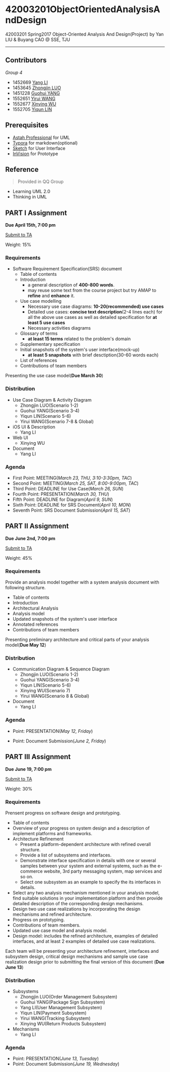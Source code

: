 # 42003201ObjectOrientedAnalysisAndDesign
42003201 Spring2017 Object-Oriented Analysis And Design(Project) by Yan LIU & Buyang CAO @ SSE, TJU

------

## Contributors

*Group 4*

- 1452669 [Yang LI](https://github.com/zjzsliyang)
- 1453645 [Zhongjin LUO](https://github.com/tjluozhongjin)
- 1451228 [Guohui YANG](https://github.com/Yghifi)
- 1552651 [Yirui WANG](https://github.com/Charon0622)
- 1552677 [Xinying WU](https://github.com/CandiceGemini)
- 1552705 [Yiqun LIN](https://github.com/lyqun)

## Prerequisites

- [Astah Professional](http://astah.net/editions/professional) for UML
- [Typora](https://typora.io/) for markdown(optional)
- [Sketch](https://www.sketchapp.com/) for User Interface
- [InVision](https://www.invisionapp.com/) for Prototype

## Reference

> Provided in QQ Group

- Learning UML 2.0
- Thinking in UML

## PART I Assignment

**Due April 15th, 7:00 pm**

[Submit to TA](mailto:13122362186@163.com)

Weight: 15%

### Requirements

- Software Requirement Specification(SRS) document
  - Table of contents
  - Introduction
    - a general description of **400-800 words**.
    - may reuse some text from the course project but try AMAP to **refine** and **enhance** it.
  - Use case modelling
    - Necessary use case diagrams: **10-20(recommended) use cases**
    - Detailed use cases: **concise text description**(2-4 lines each) for all the above use cases as well as detailed specification for **at least 5 use cases**
    - Necessary activities diagrams
  - Glossary of terms
    - **at least 15 terms** related to the problem's domain
  - Supplementary specification
  - Initial snapshots of the system's user interface(mock-up)
    - **at least 5 snapshots** with brief desctiption(30-60 words each)
  - List of references
  - Contributions of team members

Presenting the use case model(**Due March 30**)

### Distribution

- Use Case Diagram & Activity Diagram
  - Zhongjin LUO(Scenario 1-2)
  - Guohui YANG(Scenario 3-4)
  - Yiqun LIN(Scenario 5-6)
  - Yirui WANG(Scenario 7-8 & Global)
- iOS UI & Description
  - Yang LI
- Web UI
  - Xinying WU
- Document
  - Yang LI

### Agenda

- First Point: MEETING(*March 23, THU, 3:10-3:30pm, TAC*)
- Second Point: MEETING(*March 25, SAT, 8:00-9:00pm, TAC*)
- Third Point: DEADLINE for Use Case(*March 26, SUN*)
- Fourth Point: PRESENTATION(*March 30, THU*)
- Fifth Point: DEADLINE for Diagram(*April 9, SUN*)
- Sixth Point: DEADLINE for SRS Document(*April 10, MON*)
- Seventh Point: SRS Document Submission(*April 15, SAT*)


## PART II Assignment

**Due June 2nd, 7:00 pm**

[Submit to TA](mailto:13122362186@163.com)

Weight: 45%

### Requirements

Provide an analysis model together with a system analysis document with following structure.

- Table of contents
- Introduction
- Architectural Analysis
- Analysis model
- Updated snapshots of the system's user interface
- Annotated references
- Contributions of team members

Presenting preliminary architecture and critical parts of your analysis model(**Due May 12**)

### Distribution

- Communication Diagram & Sequence Diagram
  - Zhongjin LUO(Scenario 1-2)
  - Guohui YANG(Scenario 3-4)
  - Yiqun LIN(Scenario 5-6)
  - Xinying WU(Scenario 7)
  - Yirui WANG(Scenario 8 & Global)
- Document
  - Yang LI

### Agenda

- Point: PRESENTATION(*May 12, Friday*)


- Point: Document Submission(*June 2, Friday*)

## PART III Assignment

**Due June 19, 7:00 pm**

[Submit to TA](mailto:ooad_sse@sina.com)

Weight: 30%

### Requirements

Prensent progress on software design and prototyping.

- Table of contents
- Overview of your progress on system design and a description of implement platforms and frameworks.
- Architecture Refinement
  - Present a platform-dependent architecture with refined overall structure.
  - Provide a list of subsystems and interfaces.
  - Demonstrate interface specification in details with one or several samples between your system and external systems, such as the e-commerce website, 3rd party messaging system, map services and so on.
  - Select one subsystem as an example to specify the its interfaces in details.
- Select any two analysis mechanism mentioned in your analysis model, find suitable solutions in your implementation platform and then provide detailed description of the corresponding design mechanisms.
- Design two use case realizations by incorporating the design mechanisms and refined architecture.
- Progress on prototyping.
- Contributions of team members.
- Updated use case model and analysis model.
- Design model: includes the refined architecture, examples of detailed interfaces, and at least 2 examples of detailed use case realizations.

Each team will be presenting your architecture refinement, interfaces and subsystem design, critical design mechanisms and sample use case realization design prior to submitting the final version of this document (**Due June 13**)

### Distribution

- Subsystems
  - Zhongjin LUO(Order Management Subsystem)
  - Guohui YANG(Package Sign Subsystem)
  - Yang LI(User Management Subsystem)
  - Yiqun LIN(Payment Subsystem)
  - Yirui WANG(Tracking Subsystem)
  - Xinying WU(Return Products Subsystem)
- Mechanisms
  - Yang LI

### Agenda

- Point: PRESENTATION(*June 13, Tuesday*)
- Point: Document Submission(*June 19, Wednesday*)